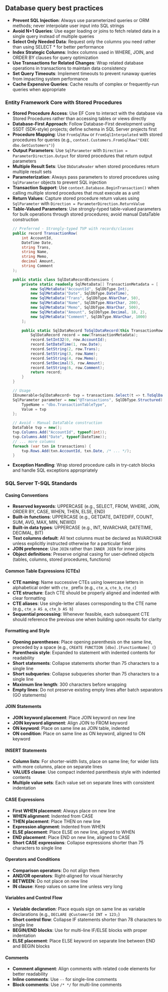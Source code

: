 ## Database query best practices

- **Prevent SQL Injection**: Always use parameterized queries or ORM methods; never interpolate user input into SQL strings
- **Avoid N+1 Queries**: Use eager loading or joins to fetch related data in a single query instead of multiple queries
- **Select Only Needed Data**: Request only the columns you need rather than using SELECT * for better performance
- **Index Strategic Columns**: Index columns used in WHERE, JOIN, and ORDER BY clauses for query optimization
- **Use Transactions for Related Changes**: Wrap related database operations in transactions to maintain data consistency
- **Set Query Timeouts**: Implement timeouts to prevent runaway queries from impacting system performance
- **Cache Expensive Queries**: Cache results of complex or frequently-run queries when appropriate

### Entity Framework Core with Stored Procedures

- **Stored Procedure Access**: Use EF Core to interact with the database via Stored Procedures rather than accessing tables or views directly
- **Database-First Approach**: Follow Database-First development using SSDT (SDK-style) projects; define schema in SQL Server projects first
- **Procedure Mapping**: Use `FromSqlRaw` or `FromSqlInterpolated` with stored procedures for queries (e.g., `context.Customers.FromSqlRaw("EXEC dbo.GetCustomers")`)
- **Output Parameters**: Use `SqlParameter` with `Direction = ParameterDirection.Output` for stored procedures that return output parameters
- **Multiple Result Sets**: Use `DbDataReader` when stored procedures return multiple result sets
- **Parameterization**: Always pass parameters to stored procedures using `SqlParameter` objects to prevent SQL injection
- **Transaction Support**: Use `context.Database.BeginTransaction()` when calling multiple stored procedures that must execute as a unit
- **Return Values**: Capture stored procedure return values using `SqlParameter` with `Direction = ParameterDirection.ReturnValue`
- **Table-Valued Parameters**: Use strongly-typed table-valued parameters for bulk operations through stored procedures; avoid manual DataTable construction
  ```csharp
  // Preferred - Strongly-typed TVP with records/classes
  public record TransactionRow(
      int AccountId,
      DateTime Date,
      string Trans,
      string Name,
      string Memo,
      decimal Amount,
      string Comment
  );

  public static class SqlDataRecordExtensions {
      private static readonly SqlMetaData[] TransactionMetadata = [
          new SqlMetaData("AccountId", SqlDbType.Int),
          new SqlMetaData("Date", SqlDbType.DateTime),
          new SqlMetaData("Trans", SqlDbType.NVarChar, 50),
          new SqlMetaData("Name", SqlDbType.NVarChar, 200),
          new SqlMetaData("Memo", SqlDbType.NVarChar, 500),
          new SqlMetaData("Amount", SqlDbType.Decimal, 18, 2),
          new SqlMetaData("Comment", SqlDbType.NVarChar, 1000)
      ];

      public static SqlDataRecord ToSqlDataRecord(this TransactionRow row) {
          SqlDataRecord record = new(TransactionMetadata);
          record.SetInt32(0, row.AccountId);
          record.SetDateTime(1, row.Date);
          record.SetString(2, row.Trans);
          record.SetString(3, row.Name);
          record.SetString(4, row.Memo);
          record.SetDecimal(5, row.Amount);
          record.SetString(6, row.Comment);
          return record;
      }
  }

  // Usage
  IEnumerable<SqlDataRecord> tvp = transactions.Select(t => t.ToSqlDataRecord());
  SqlParameter parameter = new("@Transactions", SqlDbType.Structured) {
      TypeName = "dbo.TransactionTableType",
      Value = tvp
  };

  // Avoid - Manual DataTable construction
  DataTable tvp = new();
  tvp.Columns.Add("AccountId", typeof(int));
  tvp.Columns.Add("Date", typeof(DateTime));
  // ... more columns
  foreach (var txn in transactions) {
      tvp.Rows.Add(txn.AccountId, txn.Date, /* ... */);
  }
  ```
- **Exception Handling**: Wrap stored procedure calls in try-catch blocks and handle SQL exceptions appropriately

### SQL Server T-SQL Standards

#### Casing Conventions
- **Reserved keywords**: UPPERCASE (e.g., SELECT, FROM, WHERE, JOIN, ORDER BY, CASE, WHEN, THEN, ELSE, END)
- **Built-in functions**: UPPERCASE (e.g., GETDATE, DATEDIFF, COUNT, SUM, AVG, MAX, MIN, NEWID)
- **Built-in data types**: UPPERCASE (e.g., INT, NVARCHAR, DATETIME, DECIMAL, BIT)
- **Text columns default**: All text columns must be declared as NVARCHAR unless explicitly instructed otherwise for a particular field
- **JOIN preference**: Use `JOIN` rather than `INNER JOIN` for inner joins
- **Object definitions**: Preserve original casing for user-defined objects (tables, columns, stored procedures, functions)

#### Common Table Expressions (CTEs)
- **CTE naming**: Name successive CTEs using lowercase letters in alphabetical order with `cte_` prefix (e.g., `cte_a`, `cte_b`, `cte_c`)
- **CTE structure**: Each CTE should be properly aligned and indented with clear formatting
- **CTE aliases**: Use single-letter aliases corresponding to the CTE name (e.g., `cte_a AS a`, `cte_b AS b`)
- **Sequential processing**: Whenever feasible, each subsequent CTE should reference the previous one when building upon results for clarity

#### Formatting and Style
- **Opening parentheses**: Place opening parenthesis on the same line, preceded by a space (e.g., `CREATE FUNCTION [dbo].[FunctionName] (`)
- **Parenthesis style**: Expanded to statement with indented contents for readability
- **Short statements**: Collapse statements shorter than 75 characters to a single line
- **Short subqueries**: Collapse subqueries shorter than 75 characters to a single line
- **Maximum line length**: 300 characters before wrapping
- **Empty lines**: Do not preserve existing empty lines after batch separators (GO statements)

#### JOIN Statements
- **JOIN keyword placement**: Place JOIN keyword on new line
- **JOIN keyword alignment**: Align JOIN to FROM keyword
- **ON keyword**: Place on same line as JOIN table, indented
- **ON condition**: Place on same line as ON keyword, aligned to ON keyword

#### INSERT Statements
- **Column lists**: For shorter-width lists, place on same line; for wider lists with more columns, place on separate lines
- **VALUES clause**: Use compact indented parenthesis style with indented contents
- **Multiple value sets**: Each value set on separate lines with consistent indentation

#### CASE Expressions
- **First WHEN placement**: Always place on new line
- **WHEN alignment**: Indented from CASE
- **THEN placement**: Place THEN on new line
- **Expression alignment**: Indented from WHEN
- **ELSE placement**: Place ELSE on new line, aligned to WHEN
- **END placement**: Place END on new line, aligned to CASE
- **Short CASE expressions**: Collapse expressions shorter than 75 characters to single line

#### Operators and Conditions
- **Comparison operators**: Do not align them
- **AND/OR operators**: Right-aligned for visual hierarchy
- **BETWEEN**: Do not place on new line
- **IN clause**: Keep values on same line unless very long

#### Variables and Control Flow
- **Variable declaration**: Place equals sign on same line as variable declarations (e.g., `DECLARE @CustomerId INT = 123;`)
- **Short control flow**: Collapse IF statements shorter than 78 characters to single line
- **BEGIN/END blocks**: Use for multi-line IF/ELSE blocks with proper indentation
- **ELSE placement**: Place ELSE keyword on separate line between END and BEGIN blocks

#### Comments
- **Comment alignment**: Align comments with related code elements for better readability
- **Inline comments**: Use `--` for single-line comments
- **Block comments**: Use `/* */` for multi-line comments
